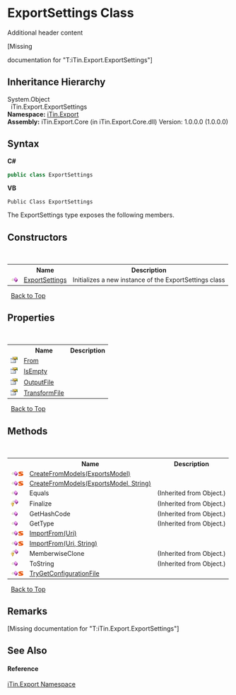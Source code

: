 # ExportSettings Class
Additional header content 

\[Missing <summary> documentation for "T:iTin.Export.ExportSettings"\]


## Inheritance Hierarchy
System.Object<br />&nbsp;&nbsp;iTin.Export.ExportSettings<br />
**Namespace:**&nbsp;<a href="3fffd16d-e8dd-a992-537b-8b7ec294fc13">iTin.Export</a><br />**Assembly:**&nbsp;iTin.Export.Core (in iTin.Export.Core.dll) Version: 1.0.0.0 (1.0.0.0)

## Syntax

**C#**<br />
``` C#
public class ExportSettings
```

**VB**<br />
``` VB
Public Class ExportSettings
```

The ExportSettings type exposes the following members.


## Constructors
&nbsp;<table><tr><th></th><th>Name</th><th>Description</th></tr><tr><td>![Public method](media/pubmethod.gif "Public method")</td><td><a href="644255ef-2cbf-08a0-4d72-e83b06c70ec7">ExportSettings</a></td><td>
Initializes a new instance of the ExportSettings class</td></tr></table>&nbsp;
<a href="#exportsettings-class">Back to Top</a>

## Properties
&nbsp;<table><tr><th></th><th>Name</th><th>Description</th></tr><tr><td>![Public property](media/pubproperty.gif "Public property")</td><td><a href="dd2e4c60-b86a-4aa8-13f8-b524e15fb5a6">From</a></td><td /></tr><tr><td>![Public property](media/pubproperty.gif "Public property")</td><td><a href="8fc32461-6ada-507b-75a2-5757137af922">IsEmpty</a></td><td /></tr><tr><td>![Public property](media/pubproperty.gif "Public property")</td><td><a href="518cd985-d604-f3bb-ad3c-1ef6c3dd8187">OutputFile</a></td><td /></tr><tr><td>![Public property](media/pubproperty.gif "Public property")</td><td><a href="156147ee-103b-2f01-2571-95a846fb78b8">TransformFile</a></td><td /></tr></table>&nbsp;
<a href="#exportsettings-class">Back to Top</a>

## Methods
&nbsp;<table><tr><th></th><th>Name</th><th>Description</th></tr><tr><td>![Public method](media/pubmethod.gif "Public method")![Static member](media/static.gif "Static member")</td><td><a href="9d245317-299f-6608-76fd-ab0980325fa5">CreateFromModels(ExportsModel)</a></td><td /></tr><tr><td>![Public method](media/pubmethod.gif "Public method")![Static member](media/static.gif "Static member")</td><td><a href="0d7acdd9-bdfa-da4a-8bac-e51f9eacbe02">CreateFromModels(ExportsModel, String)</a></td><td /></tr><tr><td>![Public method](media/pubmethod.gif "Public method")</td><td>Equals</td><td> (Inherited from Object.)</td></tr><tr><td>![Protected method](media/protmethod.gif "Protected method")</td><td>Finalize</td><td> (Inherited from Object.)</td></tr><tr><td>![Public method](media/pubmethod.gif "Public method")</td><td>GetHashCode</td><td> (Inherited from Object.)</td></tr><tr><td>![Public method](media/pubmethod.gif "Public method")</td><td>GetType</td><td> (Inherited from Object.)</td></tr><tr><td>![Public method](media/pubmethod.gif "Public method")![Static member](media/static.gif "Static member")</td><td><a href="4cc3feef-6990-d53f-a4f3-9cabb83ce39a">ImportFrom(Uri)</a></td><td /></tr><tr><td>![Public method](media/pubmethod.gif "Public method")![Static member](media/static.gif "Static member")</td><td><a href="e55934e2-e0fd-f651-6b7a-26cc2a82a1ef">ImportFrom(Uri, String)</a></td><td /></tr><tr><td>![Protected method](media/protmethod.gif "Protected method")</td><td>MemberwiseClone</td><td> (Inherited from Object.)</td></tr><tr><td>![Public method](media/pubmethod.gif "Public method")</td><td>ToString</td><td> (Inherited from Object.)</td></tr><tr><td>![Public method](media/pubmethod.gif "Public method")![Static member](media/static.gif "Static member")</td><td><a href="3855d6a9-85fc-5025-ce79-015c7ee24681">TryGetConfigurationFile</a></td><td /></tr></table>&nbsp;
<a href="#exportsettings-class">Back to Top</a>

## Remarks
\[Missing <remarks> documentation for "T:iTin.Export.ExportSettings"\]

## See Also


#### Reference
<a href="3fffd16d-e8dd-a992-537b-8b7ec294fc13">iTin.Export Namespace</a><br />